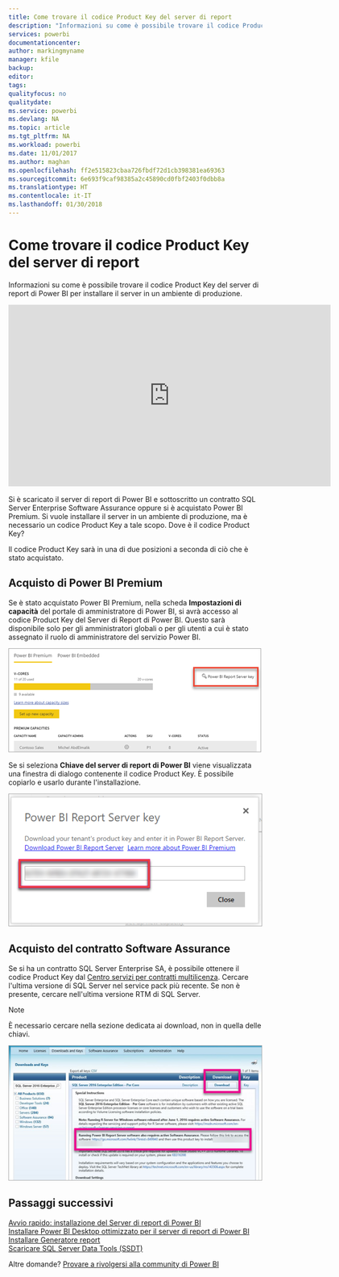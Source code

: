 ```yaml
---
title: Come trovare il codice Product Key del server di report
description: "Informazioni su come è possibile trovare il codice Product Key del server di report di Power BI per installare il server in un ambiente di produzione."
services: powerbi
documentationcenter: 
author: markingmyname
manager: kfile
backup: 
editor: 
tags: 
qualityfocus: no
qualitydate: 
ms.service: powerbi
ms.devlang: NA
ms.topic: article
ms.tgt_pltfrm: NA
ms.workload: powerbi
ms.date: 11/01/2017
ms.author: maghan
ms.openlocfilehash: ff2e515823cbaa726fbdf72d1cb398381ea69363
ms.sourcegitcommit: 6e693f9caf98385a2c45890cd0fbf2403f0dbb8a
ms.translationtype: HT
ms.contentlocale: it-IT
ms.lasthandoff: 01/30/2018
---
```

# <a name="how-to-find-your-report-server-product-key"></a>Come trovare il codice Product Key del server di report
Informazioni su come è possibile trovare il codice Product Key del server di report di Power BI per installare il server in un ambiente di produzione.

<iframe width="640" height="360" src="https://www.youtube.com/embed/6CQnf-NGtpU?rel=0&amp;showinfo=0" frameborder="0" allowfullscreen></iframe>

Si è scaricato il server di report di Power BI e sottoscritto un contratto SQL Server Enterprise Software Assurance oppure si è acquistato Power BI Premium. Si vuole installare il server in un ambiente di produzione, ma è necessario un codice Product Key a tale scopo. Dove è il codice Product Key? 

Il codice Product Key sarà in una di due posizioni a seconda di ciò che è stato acquistato.

## <a name="purchased-power-bi-premium"></a>Acquisto di Power BI Premium
Se è stato acquistato Power BI Premium, nella scheda **Impostazioni di capacità** del portale di amministratore di Power BI, si avrà accesso al codice Product Key del Server di Report di Power BI. Questo sarà disponibile solo per gli amministratori globali o per gli utenti a cui è stato assegnato il ruolo di amministratore del servizio Power BI.

![Codice Product Key del Server di report di Power BI all'interno di Impostazioni Premium](media/find-product-key/pbirs-product-key.png)

Se si seleziona **Chiave del server di report di Power BI** viene visualizzata una finestra di dialogo contenente il codice Product Key. È possibile copiarlo e usarlo durante l'installazione.

![Codice Product Key del Server di report Power BI](media/find-product-key/pbirs-product-key-dialog.png)

## <a name="purchased-software-assurance-agreeemnt"></a>Acquisto del contratto Software Assurance
Se si ha un contratto SQL Server Enterprise SA, è possibile ottenere il codice Product Key dal [Centro servizi per contratti multilicenza](https://www.microsoft.com/Licensing/servicecenter/). Cercare l'ultima versione di SQL Server nel service pack più recente. Se non è presente, cercare nell'ultima versione RTM di SQL Server.

> [!NOTE]
> È necessario cercare nella sezione dedicata ai download, non in quella delle chiavi.
> 
> 

![](media/find-product-key/vlsc-download.png "Centro servizi per contratti multilicenza")

## <a name="next-steps"></a>Passaggi successivi
[Avvio rapido: installazione del Server di report di Power BI](quickstart-install-report-server.md)  
[Installare Power BI Desktop ottimizzato per il server di report di Power BI](install-powerbi-desktop.md)  
[Installare Generatore report](https://docs.microsoft.com/sql/reporting-services/install-windows/install-report-builder)  
[Scaricare SQL Server Data Tools (SSDT)](http://go.microsoft.com/fwlink/?LinkID=616714)

Altre domande? [Provare a rivolgersi alla community di Power BI](https://community.powerbi.com/)

